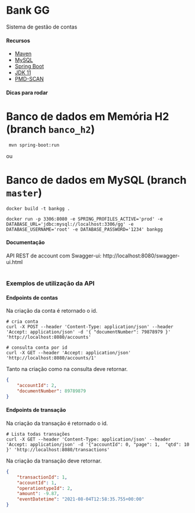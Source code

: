 
# Bank GG
Sistema de gestão de contas

#### Recursos

- [Maven](https://maven.apache.org/) 
- [MySQL](https://www.mysql.com/)
- [Spring Boot](https://start.spring.io/) 
- [JDK 11](https://www.oracle.com/java/technologies/javase-jdk11-downloads.html)
- [PMD-SCAN](https://pmd.github.io/)

#### Dicas para rodar

# Banco de dados em Memória H2 (branch `banco_h2`)

```shell scrip
 mvn spring-boot:run
```

ou 

# Banco de dados em MySQL (branch `master`)

```shell scrip
docker build -t bankgg .

docker run -p 3306:8080 -e SPRING_PROFILES_ACTIVE='prod' -e DATABASE_URL='jdbc:mysql://localhost:3306/gg' -e DATABASE_USERNAME='root' -e DATABASE_PASSWORD='1234' bankgg 
```
 
#### Documentação

API REST de account com Swagger-ui: http://localhost:8080/swagger-ui.html


#
### Exemplos de utilização da API

#### Endpoints de contas
Na criação da conta é retornado o id.
 
```shell scrip
# cria conta
curl -X POST --header 'Content-Type: application/json' --header 'Accept: application/json' -d '{ "documentNumber": 79878979 }' 'http://localhost:8080/accounts'

# consulta conta por id
curl -X GET --header 'Accept: application/json' 'http://localhost:8080/accounts/1'
```

Tanto na criação como na consulta deve retornar.
```json
{
    "accountId": 2,
    "documentNumber": 89789879
}
```

#### Endpoints de transação
Na criação da transação é retornado o id.
 
```shell scrip
# Lista todas transações
curl -X GET --header 'Content-Type: application/json' --header 'Accept: application/json' -d '{"accountId": 0, "page": 1,  "qtd": 10 }' 'http://localhost:8080/transactions'
```

Na criação da transação deve retornar.
```json
{
    "transactionId": 1,
    "accountId": 1,
    "operationtypeId": 2,
    "amount": -9.87,
    "eventDatetime": "2021-08-04T12:58:35.755+00:00"
}
```
